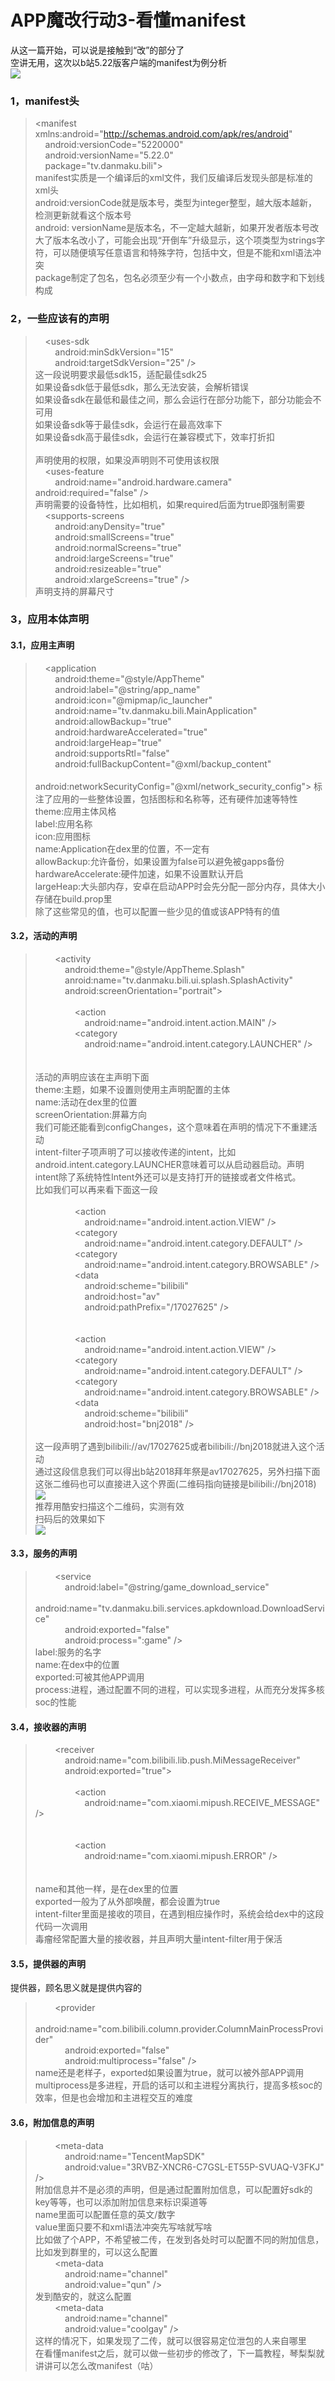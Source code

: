 # APP魔改行动3-看懂manifest  
从这一篇开始，可以说是接触到“改”的部分了  
空讲无用，这次以b站5.22版客户端的manifest为例分析  
![](18.webp)  
### 1，manifest头  
> <?xml version="1.0" encoding="utf-8"?>  
> <manifest xmlns:android="http://schemas.android.com/apk/res/android"  
>     android:versionCode="5220000"  
>     android:versionName="5.22.0"  
>     package="tv.danmaku.bili">  
manifest实质是一个编译后的xml文件，我们反编译后发现头部是标准的xml头  
android:versionCode就是版本号，类型为integer整型，越大版本越新，检测更新就看这个版本号  
android: versionName是版本名，不一定越大越新，如果开发者版本号改大了版本名改小了，可能会出现“开倒车”升级显示，这个项类型为strings字符，可以随便填写任意语言和特殊字符，包括中文，但是不能和xml语法冲突  
package制定了包名，包名必须至少有一个小数点，由字母和数字和下划线构成  
### 2，一些应该有的声明  
>     <uses-sdk  
>         android:minSdkVersion="15"  
>         android:targetSdkVersion="25" />  
这一段说明要求最低sdk15，适配最佳sdk25  
如果设备sdk低于最低sdk，那么无法安装，会解析错误  
如果设备sdk在最低和最佳之间，那么会运行在部分功能下，部分功能会不可用  
如果设备sdk等于最佳sdk，会运行在最高效率下  
如果设备sdk高于最佳sdk，会运行在兼容模式下，效率打折扣  
>     <uses-permission android:name="android.permission.ACCESS_NETWORK_STATE" />  
声明使用的权限，如果没声明则不可使用该权限  
>     <uses-feature  
>         android:name="android.hardware.camera" 
>         android:required="false" />  
声明需要的设备特性，比如相机，如果required后面为true即强制需要  
>     <supports-screens  
>         android:anyDensity="true"  
>         android:smallScreens="true"  
>         android:normalScreens="true"  
>         android:largeScreens="true"  
>         android:resizeable="true"  
>         android:xlargeScreens="true" />  
声明支持的屏幕尺寸  
### 3，应用本体声明  
#### 3.1，应用主声明  
>     <application  
>         android:theme="@style/AppTheme"  
>         android:label="@string/app_name"  
>         android:icon="@mipmap/ic_launcher"  
>         android:name="tv.danmaku.bili.MainApplication"  
>         android:allowBackup="true"  
>         android:hardwareAccelerated="true"  
>         android:largeHeap="true"  
>         android:supportsRtl="false"  
>         android:fullBackupContent="@xml/backup_content"  
>         android:networkSecurityConfig="@xml/network_security_config"> 
标注了应用的一些整体设置，包括图标和名称等，还有硬件加速等特性  
theme:应用主体风格  
label:应用名称  
icon:应用图标  
name:Application在dex里的位置，不一定有  
allowBackup:允许备份，如果设置为false可以避免被gapps备份  
hardwareAccelerate:硬件加速，如果不设置默认开启  
largeHeap:大头部内存，安卓在启动APP时会先分配一部分内存，具体大小存储在build.prop里  
除了这些常见的值，也可以配置一些少见的值或该APP特有的值  
#### 3.2，活动的声明  
>         <activity  
>             android:theme="@style/AppTheme.Splash"  
>             anroid:name="tv.danmaku.bili.ui.splash.SplashActivity"  
>             android:screenOrientation="portrait">  
>             <intent-filter>  
>                 <action  
>                     android:name="android.intent.action.MAIN" />  
>                 <category  
>                     android:name="android.intent.category.LAUNCHER" />  
>             </intent-filter>  
>         </activity>  
活动的声明应该在主声明下面  
theme:主题，如果不设置则使用主声明配置的主体  
name:活动在dex里的位置  
screenOrientation:屏幕方向  
我们可能还能看到configChanges，这个意味着在声明的情况下不重建活动  
intent-filter子项声明了可以接收传递的intent，比如android.intent.category.LAUNCHER意味着可以从启动器启动。声明intent除了系统特性Intent外还可以是支持打开的链接或者文件格式。  
比如我们可以再来看下面这一段  
>             <intent-filter>  
>                 <action  
>                     android:name="android.intent.action.VIEW" />  
>                 <category  
>                     android:name="android.intent.category.DEFAULT" />  
>                 <category  
>                     android:name="android.intent.category.BROWSABLE" />  
>                 <data  
>                     android:scheme="bilibili"  
>                     android:host="av"  
>                     android:pathPrefix="/17027625" />  
>             </intent-filter>  
>             <intent-filter>  
>                 <action  
>                     android:name="android.intent.action.VIEW" />  
>                 <category  
>                     android:name="android.intent.category.DEFAULT" />  
>                 <category  
>                     android:name="android.intent.category.BROWSABLE" />  
>                 <data  
>                     android:scheme="bilibili"  
>                     android:host="bnj2018" />  
>             </intent-filter>  
这一段声明了遇到bilibili://av/17027625或者bilibili://bnj2018就进入这个活动  
通过这段信息我们可以得出b站2018拜年祭是av17027625，另外扫描下面这张二维码也可以直接进入这个界面(二维码指向链接是bilibili://bnj2018)  
![](19.png)    
推荐用酷安扫描这个二维码，实测有效  
扫码后的效果如下  
![](20.png)  
#### 3.3，服务的声明  
>         <service  
>             android:label="@string/game_download_service"  
>             android:name="tv.danmaku.bili.services.apkdownload.DownloadService"  
>             android:exported="false"  
>             android:process=":game" />  
label:服务的名字  
name:在dex中的位置  
exported:可被其他APP调用  
process:进程，通过配置不同的进程，可以实现多进程，从而充分发挥多核soc的性能  
#### 3.4，接收器的声明  
>         <receiver  
>             android:name="com.bilibili.lib.push.MiMessageReceiver"  
>             android:exported="true">  
>             <intent-filter>  
>                 <action  
>                     android:name="com.xiaomi.mipush.RECEIVE_MESSAGE" />  
>             </intent-filter>  
>             <intent-filter>  
>                 <action  
>                     android:name="com.xiaomi.mipush.ERROR" />  
>             </intent-filter>  
>         </receiver>  
name和其他一样，是在dex里的位置  
exported一般为了从外部唤醒，都会设置为true  
intent-filter里面是接收的项目，在遇到相应操作时，系统会给dex中的这段代码一次调用  
毒瘤经常配置大量的接收器，并且声明大量intent-filter用于保活  
#### 3.5，提供器的声明  
提供器，顾名思义就是提供内容的  
>         <provider  
>             android:name="com.bilibili.column.provider.ColumnMainProcessProvider"  
>             android:exported="false"  
>             android:multiprocess="false" />  
name还是老样子，exported如果设置为true，就可以被外部APP调用  
multiprocess是多进程，开启的话可以和主进程分离执行，提高多核soc的效率，但是也会增加和主进程交互的难度  
#### 3.6，附加信息的声明  
>         <meta-data  
>             android:name="TencentMapSDK"  
>             android:value="3RVBZ-XNCR6-C7GSL-ET55P-SVUAQ-V3FKJ" />  
附加信息并不是必须的声明，但是通过配置附加信息，可以配置好sdk的key等等，也可以添加附加信息来标识渠道等  
name里面可以配置任意的英文/数字  
value里面只要不和xml语法冲突先写啥就写啥  
比如做了个APP，不希望被二传，在发到各处时可以配置不同的附加信息，比如发到群里的，可以这么配置  
>         <meta-data  
>             android:name="channel"  
>             android:value="qun" />  
发到酷安的，就这么配置  
>         <meta-data  
>             android:name="channel"  
>             android:value="coolgay" />  
这样的情况下，如果发现了二传，就可以很容易定位泄包的人来自哪里  
在看懂manifest之后，就可以做一些初步的修改了，下一篇教程，琴梨梨就讲讲可以怎么改manifest（咕）  
